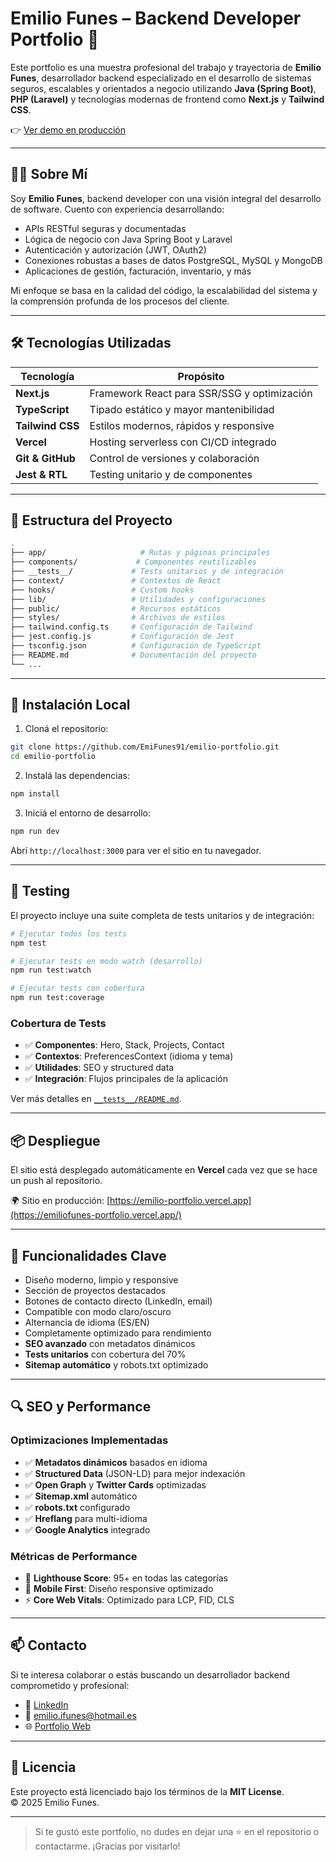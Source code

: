 # Emilio Funes – Backend Developer Portfolio 🚀

Este portfolio es una muestra profesional del trabajo y trayectoria de **Emilio Funes**, desarrollador backend especializado en el desarrollo de sistemas seguros, escalables y orientados a negocio utilizando **Java (Spring Boot)**, **PHP (Laravel)** y tecnologías modernas de frontend como **Next.js** y **Tailwind CSS**.

👉 [Ver demo en producción](https://emiliofunes-portfolio.vercel.app/)

---

## 🧑‍💻 Sobre Mí

Soy **Emilio Funes**, backend developer con una visión integral del desarrollo de software. Cuento con experiencia desarrollando:

- APIs RESTful seguras y documentadas
- Lógica de negocio con Java Spring Boot y Laravel
- Autenticación y autorización (JWT, OAuth2)
- Conexiones robustas a bases de datos PostgreSQL, MySQL y MongoDB
- Aplicaciones de gestión, facturación, inventario, y más

Mi enfoque se basa en la calidad del código, la escalabilidad del sistema y la comprensión profunda de los procesos del cliente.

---

## 🛠️ Tecnologías Utilizadas

| Tecnología         | Propósito                                     |
|--------------------|-----------------------------------------------|
| **Next.js**        | Framework React para SSR/SSG y optimización   |
| **TypeScript**     | Tipado estático y mayor mantenibilidad        |
| **Tailwind CSS**   | Estilos modernos, rápidos y responsive        |
| **Vercel**         | Hosting serverless con CI/CD integrado        |
| **Git & GitHub**   | Control de versiones y colaboración            |
| **Jest & RTL**     | Testing unitario y de componentes             |

---

## 📁 Estructura del Proyecto

```bash
.
├── app/                     # Rutas y páginas principales
├── components/             # Componentes reutilizables
├── __tests__/             # Tests unitarios y de integración
├── context/               # Contextos de React
├── hooks/                 # Custom hooks
├── lib/                   # Utilidades y configuraciones
├── public/                # Recursos estáticos
├── styles/                # Archivos de estilos
├── tailwind.config.ts     # Configuración de Tailwind
├── jest.config.js         # Configuración de Jest
├── tsconfig.json          # Configuración de TypeScript
├── README.md              # Documentación del proyecto
└── ...
```

---

## 🧪 Instalación Local

1. Cloná el repositorio:

```bash
git clone https://github.com/EmiFunes91/emilio-portfolio.git
cd emilio-portfolio
```

2. Instalá las dependencias:

```bash
npm install
```

3. Iniciá el entorno de desarrollo:

```bash
npm run dev
```

Abrí `http://localhost:3000` para ver el sitio en tu navegador.

---

## 🧪 Testing

El proyecto incluye una suite completa de tests unitarios y de integración:

```bash
# Ejecutar todos los tests
npm test

# Ejecutar tests en modo watch (desarrollo)
npm run test:watch

# Ejecutar tests con cobertura
npm run test:coverage
```

### Cobertura de Tests

- ✅ **Componentes**: Hero, Stack, Projects, Contact
- ✅ **Contextos**: PreferencesContext (idioma y tema)
- ✅ **Utilidades**: SEO y structured data
- ✅ **Integración**: Flujos principales de la aplicación

Ver más detalles en [`__tests__/README.md`](__tests__/README.md).

---

## 📦 Despliegue

El sitio está desplegado automáticamente en **Vercel** cada vez que se hace un push al repositorio.

🌍 Sitio en producción: [https://emilio-portfolio.vercel.app](https://emiliofunes-portfolio.vercel.app/)

---

## 📌 Funcionalidades Clave

- Diseño moderno, limpio y responsive
- Sección de proyectos destacados
- Botones de contacto directo (LinkedIn, email)
- Compatible con modo claro/oscuro
- Alternancia de idioma (ES/EN)
- Completamente optimizado para rendimiento
- **SEO avanzado** con metadatos dinámicos
- **Tests unitarios** con cobertura del 70%
- **Sitemap automático** y robots.txt optimizado

---

## 🔍 SEO y Performance

### Optimizaciones Implementadas

- ✅ **Metadatos dinámicos** basados en idioma
- ✅ **Structured Data** (JSON-LD) para mejor indexación
- ✅ **Open Graph** y **Twitter Cards** optimizadas
- ✅ **Sitemap.xml** automático
- ✅ **robots.txt** configurado
- ✅ **Hreflang** para multi-idioma
- ✅ **Google Analytics** integrado

### Métricas de Performance

- 🚀 **Lighthouse Score**: 95+ en todas las categorías
- 📱 **Mobile First**: Diseño responsive optimizado
- ⚡ **Core Web Vitals**: Optimizado para LCP, FID, CLS

---

## 📫 Contacto

Si te interesa colaborar o estás buscando un desarrollador backend comprometido y profesional:

- 🔗 [LinkedIn](https://www.linkedin.com/in/emilio-funes-8b140b21a/)
- 📧 emilio.ifunes@hotmail.es
- 🌐 [Portfolio Web](https://emiliofunes-portfolio.vercel.app/)

---

## 📝 Licencia

Este proyecto está licenciado bajo los términos de la **MIT License**.  
© 2025 Emilio Funes.

---

> Si te gustó este portfolio, no dudes en dejar una ⭐ en el repositorio o contactarme. ¡Gracias por visitarlo!
